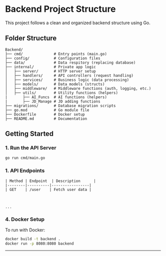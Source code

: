 # Backend Project Structure

This project follows a clean and organized backend structure using Go.

## Folder Structure
```
Backend/
├── cmd/              # Entry points (main.go)
├── config/           # Configuration files
├── data/             # Data respitory (replacing database)
├── internal/         # Private app logic
│   ├── server/       # HTTP server setup
│   ├── handlers/     # API controllers (request handling)
│   ├── services/     # Business logic (data processing)
│   ├── models/       # Data models (structs)
│   ├── middleware/   # Middleware functions (auth, logging, etc.)
│   ├── utils/        # Utility functions (helpers)
|       ├── AI_Funcs  # AI functions (helpers)
|       ├── JD_Manage # JD adding functions
├── migrations/       # Database migration scripts
├── go.mod            # Go module file
├── Dockerfile        # Docker setup
├── README.md         # Documentation
```

## Getting Started

### 1. Run the API Server
```sh
go run cmd/main.go
```

### 1. API Endpoints
```
| Method | Endpoint  | Description      |
|--------|----------|-----------------|
| GET    | /user    | Fetch user data |



...

```

### 4. Docker Setup
To run with Docker:
```sh
docker build -t backend .
docker run -p 8080:8080 backend
```

---

